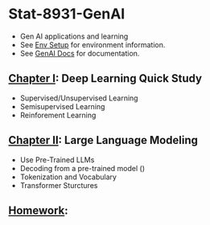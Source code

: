 # Stat-8931-GenAI
* Gen AI applications and learning
* See [Env Setup](https://github.com/Wayne-wyyking888/Stat-8931-GenAI/blob/main/env_setup_8931.ipynb) for environment information.
* See [GenAI Docs](https://jiegroup-genai.readthedocs-hosted.com/) for documentation.

## [Chapter I](https://github.com/Wayne-wyyking888/Stat-8931-GenAI/tree/main/chapter1): Deep Learning Quick Study
* Supervised/Unsupervised Learning
* Semisupervised Learning
* Reinforement Learning

## [Chapter II](https://github.com/Wayne-wyyking888/Stat-8931-GenAI/tree/main/chapter2): Large Language Modeling
* Use Pre-Trained LLMs
* Decoding from a pre-trained model ()
* Tokenization and Vocabulary
* Transformer Sturctures



## [Homework](??):

